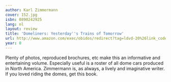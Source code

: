 ```yaml
---
author: Karl Zimmermann
cover: 152.jpg
isbn: 0890242925
lang: nl
layout: review
title: 'Domeliners: Yesterday''s Trains of Tomorrow'
url: http://www.amazon.com/exec/obidos/redirect?tag=ldvd-20%26link_code=xm2%26camp=2025%26creative=165953%26path=http://www.amazon.com/gp/redirect.html%253fASIN=0890242925%2526tag=ldvd-20%2526lcode=xm2%2526cID=2025%2526ccmID=165953%2526location=/o/ASIN/0890242925%25253FSubscriptionId=0VJDVJ14KM0P0VXDCQ82
year: 0
---
```

Plenty of photos, reproduced brochures, etc make this an informative and entertaining volume.
Especially useful is a roster of all dome cars produced in North America.  Zimmermann is, as always, a lively and imaginative writer.
If you loved riding the domes, get this book.
